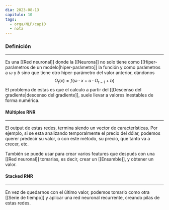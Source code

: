 ```yaml
---
dia: 2023-08-13
capitulo: 10
tags:
  - orga/NLP/cap10
  - nota
---
```

### Definición
---
Es una [[Red neuronal]] donde la [[Neurona]] no solo tiene como [[Hiper-parámetros de un modelo|hiper-parámetro]] la función y como parámetros a $\omega$ y $b$ sino que tiene otro hiper-parámetro del valor anterior, dándonos $$ O_t(x) = f(\omega \cdot x + u \cdot O_{t - 1} + b) $$
El problema de estas es que el calculo a partir del [[Descenso del gradiente|descenso del gradiente]], suele llevar a valores inestables de forma numérica.

#### Múltiples RNR
---
El output de estas redes, termina siendo un vector de características. Por ejemplo, si se esta analizando temporalmente el precio del dólar, podemos querer predecir su valor, o con este método, su precio, que tanto va a crecer, etc. 

También se puede usar para crear varios features que después con una [[Red neuronal]] tomarlas, es decir, crear un [[Ensamble]], y obtener un valor.

#### Stacked RNR
---
En vez de quedarnos con el último valor, podemos tomarlo como otra [[Serie de tiempo]] y aplicar una red neuronal recurrente, creando pilas de estas redes.